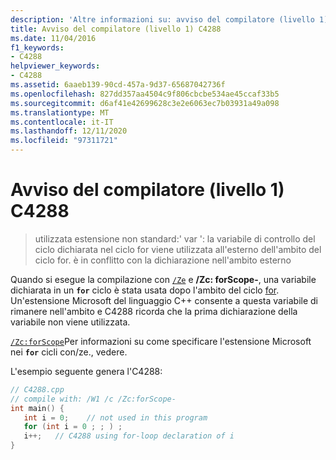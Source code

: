 ```yaml
---
description: 'Altre informazioni su: avviso del compilatore (livello 1) C4288'
title: Avviso del compilatore (livello 1) C4288
ms.date: 11/04/2016
f1_keywords:
- C4288
helpviewer_keywords:
- C4288
ms.assetid: 6aaeb139-90cd-457a-9d37-65687042736f
ms.openlocfilehash: 827dd357aa4504c9f806cbcbe534ae45ccaf33b5
ms.sourcegitcommit: d6af41e42699628c3e2e6063ec7b03931a49a098
ms.translationtype: MT
ms.contentlocale: it-IT
ms.lasthandoff: 12/11/2020
ms.locfileid: "97311721"
---
```

# <a name="compiler-warning-level-1-c4288"></a>Avviso del compilatore (livello 1) C4288

> utilizzata estensione non standard:' var ': la variabile di controllo del ciclo dichiarata nel ciclo for viene utilizzata all'esterno dell'ambito del ciclo for. è in conflitto con la dichiarazione nell'ambito esterno

Quando si esegue la compilazione con [`/Ze`](../../build/reference/za-ze-disable-language-extensions.md) e **/Zc: forScope-**, una variabile dichiarata in un **`for`** ciclo è stata usata dopo l'ambito del ciclo [for](../../cpp/for-statement-cpp.md). Un'estensione Microsoft del linguaggio C++ consente a questa variabile di rimanere nell'ambito e C4288 ricorda che la prima dichiarazione della variabile non viene utilizzata.

[`/Zc:forScope`](../../build/reference/zc-forscope-force-conformance-in-for-loop-scope.md)Per informazioni su come specificare l'estensione Microsoft nei **`for`** cicli con/ze., vedere.

L'esempio seguente genera l'C4288:

```cpp
// C4288.cpp
// compile with: /W1 /c /Zc:forScope-
int main() {
   int i = 0;    // not used in this program
   for (int i = 0 ; ; ) ;
   i++;   // C4288 using for-loop declaration of i
}
```
